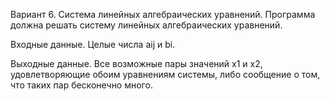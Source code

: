 Вариант 6. Система линейных алгебраических уравнений.
Программа должна решать систему линейных алгебраических 
уравнений.

Входные данные. Целые числа  aij и bi. 

Выходные данные. Все возможные пары значений x1 и x2, 
удовлетворяющие обоим уравнениям системы, либо сообщение о том, 
что таких пар бесконечно много. 
